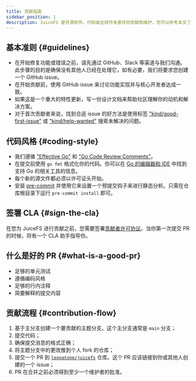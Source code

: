 ```yaml
---
title: 贡献指南
sidebar_position: 1
description: JuiceFS 是开源软件，代码由全球开发者共同贡献和维护，您可以参考本文了解参与开发的流程和注意事项。
---
```


## 基本准则 {#guidelines}

- 在开始修复功能或错误之前，请先通过 GitHub、Slack 等渠道与我们沟通。此步骤的目的是确保没有其他人已经在处理它，如有必要，我们将要求您创建一个 GitHub issue。
- 在开始贡献前，使用 GitHub issue 来讨论功能实现并与核心开发者达成一致。
- 如果这是一个重大的特性更新，写一份设计文档来帮助社区理解你的动机和解决方案。
- 对于首次贡献者来说，找到合适 issue 的好方法是使用标签 ["kind/good-first-issue"](https://github.com/leonatone/juicefs/labels/kind%2Fgood-first-issue) 或 ["kind/help-wanted"](https://github.com/leonatone/juicefs/labels/kind%2Fhelp-wanted) 搜索未解决的问题。

## 代码风格 {#coding-style}

- 我们遵循 ["Effective Go"](https://go.dev/doc/effective_go) 和 ["Go Code Review Comments"](https://github.com/golang/go/wiki/CodeReviewComments)。
- 在提交前使用 `go fmt` 格式化你的代码。你可以在 [Go 的编辑器和 IDE](https://github.com/golang/go/wiki/IDEsAndTextEditorPlugins) 中找到支持 Go 的相关工具的信息。
- 每个新的源文件都必须以许可证头开始。
- 安装 [pre-commit](https://pre-commit.com) 并使用它来设置一个预提交钩子来进行静态分析。只需在仓库根目录下运行 `pre-commit install` 即可。

## 签署 CLA {#sign-the-cla}

在您为 JuiceFS 进行贡献之前，您需要签署[贡献者许可协议](https://cla-assistant.io/leonatone/juicefs)。当你第一次提交 PR 的时候，将有一个 CLA 助手指导你。

## 什么是好的 PR {#what-is-a-good-pr}

- 足够的单元测试
- 遵循编码风格
- 足够的行内注释
- 简要解释的提交内容

## 贡献流程 {#contribution-flow}

1. 基于主分支创建一个要贡献的主题分支。这个主分支通常是 `main` 分支；
1. 提交代码；
1. 确保提交消息的格式正确；
1. 将主题分支中的更改推到个人 fork 的仓库；
1. 提交一个 PR 到 [`leonatone/juicefs`](https://github.com/leonatone/juicefs/compare) 仓库。这个 PR 应该链接到你或其他人创建的一个 issue；
1. PR 在合并之前必须得到至少一个维护者的批准。
